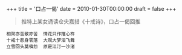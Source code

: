 +++
title = '口占一偈'
date = 2010-01-30T00:00:00
draft = false
+++

> 推特上某女诵读仓央嘉措《十戒诗》，口占一偈回推


```text
相聚亦苦散亦苦  情花只作摧心杵
十戒十悲身零落  大观大梦泪飞舞
立雪回头莫嗔怨  原是江汀一沙渚
```
